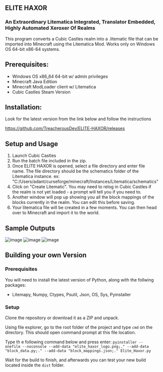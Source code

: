## ELITE HAXOR
### An Extraordinary Litematica Integrated, Translator Embedded, Highly Automated Xeroxer Of Realms
This program converts a Cubic Castles realm into a .litematic file that can be imported into Minecraft using the Litematica Mod. Works only on Windows OS 64-bit x86-64 systems.

## Prerequisites:
- Windows OS x86_64 64-bit w/ admin privileges
- Minecraft Java Edition
- Minecraft ModLoader client w/ Litematica
- Cubic Castles Steam Version

## Installation:
Look for the latest version from the link below and follow the instructions

https://github.com/TreacherousDev/ELITE-HAXOR/releases

## Setup and Usage
1. Launch Cubic Castles
2. Run the batch file included in the zip.
3. Once ELITE HAXOR is opened, select a file directory and enter file name. The file directory should be the schematics folder of the Litematica instance. ex: "C:/Users/adant/curseforge/minecraft/Instances/Litematica/schematics"
4. Click on "Create Litematic". You may need to relog in Cubic Castles if the realm is not yet loaded - a prompt will tell you if you need to.
5. Another window will pop up showing you all the block mappings of the blocks currently in the realm. You can edit this before saving.
6. Your litematica file will be created in a few moments. You can then head over to Minecraft and import it to the world.

## Sample Outputs
![image](https://github.com/user-attachments/assets/6d05b286-5e61-4122-9b26-4cdfbb49f124)
![image](https://github.com/user-attachments/assets/4d0052ce-e6ba-4f33-9209-a37920c77fb3)
![image](https://github.com/user-attachments/assets/1c5f899f-8fc1-4f21-9a36-6281a0ebac53)

## Building your own Version
### Prerequisites
You will need to install the latest version of Python, along with the follwing packages:
- Litemapy, Numpy, Ctypes, Psutil, Json, OS, Sys, Pyinstaller

### Setup
Clone the repository or download it as a ZIP and unpack.

Using file explorer, go to the root folder of the project and type `cmd` on the directory. This should open command prompt at this file location.

Type th e following command below and press enter:
```pyinstaller --onefile --noconsole --add-data "elite_haxor_logo.png;." --add-data "block_data.py;." --add-data "block_mappings.json;." Elite_Haxor.py```

Wait for the build to finish, and afterwards you can test your new build located inside the `dist` folder.
